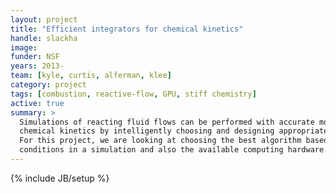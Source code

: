 ```yaml
---
layout: project
title: "Efficient integrators for chemical kinetics"
handle: slackha
image:
funder: NSF
years: 2013-
team: [kyle, curtis, alferman, klee]
category: project
tags: [combustion, reactive-flow, GPU, stiff chemistry]
active: true
summary: >
  Simulations of reacting fluid flows can be performed with accurate models for
  chemical kinetics by intelligently choosing and designing appropriate solvers.
  For this project, we are looking at choosing the best algorithm based on local
  conditions in a simulation and also the available computing hardware.
---
```

{% include JB/setup %}

